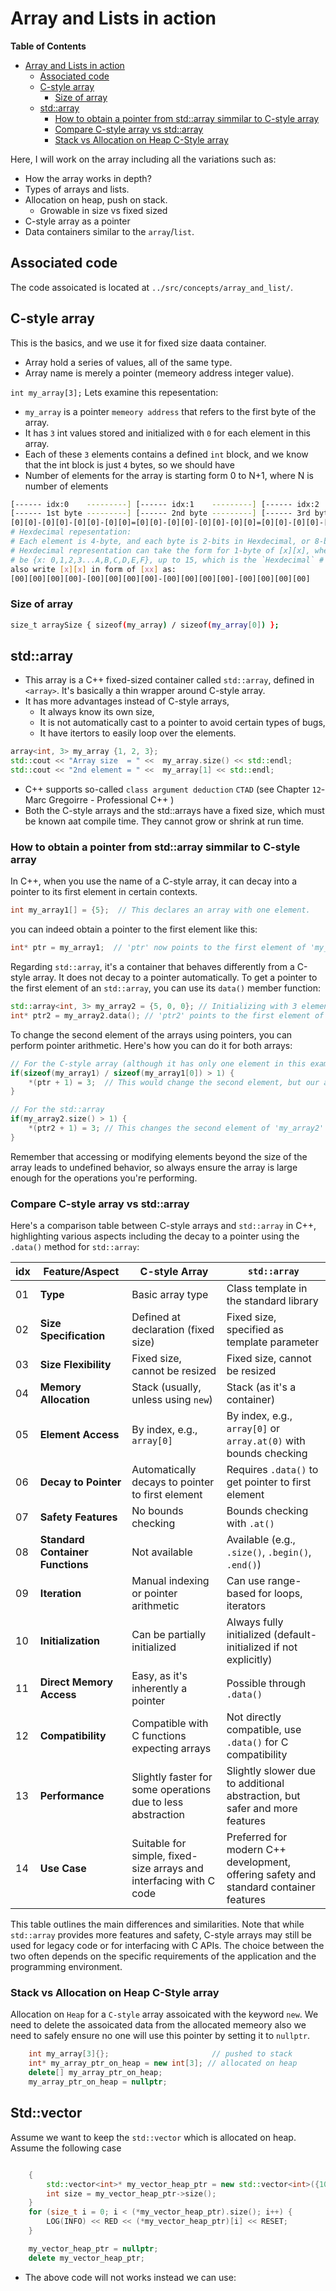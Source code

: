 # Array and Lists in action

<!-- markdown-toc start - Don't edit this section. Run M-x markdown-toc-refresh-toc -->
**Table of Contents**

- [Array and Lists in action](#array-and-lists-in-action)
    - [Associated code](#associated-code)
    - [C-style array](#c-style-array)
        - [Size of array](#size-of-array)
    - [std::array](#stdarray)
        - [How to obtain a pointer from std::array simmilar to C-style array](#how-to-obtain-a-pointer-from-stdarray-simmilar-to-c-style-array)
        - [Compare C-style array vs std::array](#compare-c-style-array-vs-stdarray)
        - [Stack vs Allocation on Heap C-Style array](#stack-vs-allocation-on-heap-c-style-array)

<!-- markdown-toc end -->

Here, I will work on the array including all the variations such as:

- How the array works in depth?
- Types of arrays and lists.
- Allocation on heap, push on stack.
  - Growable in size vs fixed sized
- C-style array as a pointer
- Data containers similar to the `array`/`list`.

## Associated code

The code assoicated is located at `../src/concepts/array_and_list/`.

## C-style array

This is the basics, and we use it for fixed size daata container.

- Array hold a series of values, all of the same type.
- Array name is merely a pointer (memeory address integer value).

`int my_array[3];` Lets examine this repesentation:

- `my_array` is a pointer `memeory address` that refers to the first byte of the array.
- It has `3` int values stored and initialized with `0` for each element in this array.
- Each of these `3` elements contains a defined `int` block, and we know that the int block is just `4` bytes, so we should have
- Number of elements for the array is starting form 0 to N+1, where N is number of elements

```sh
[------ idx:0    ---------] [------ idx:1    ---------] [------ idx:2    ---------] [------ idx:3    ---------]   <--- Array Index
[------ 1st byte ---------] [------ 2nd byte ---------] [------ 3rd byte ---------] [------ 4th byte ---------]   <--- Byte repesentation
[0][0]-[0][0]-[0][0]-[0][0]=[0][0]-[0][0]-[0][0]-[0][0]=[0][0]-[0][0]-[0][0]-[0][0]=[0][0]-[0][0]-[0][0]-[0][0]   <--- Hexdecimal repesentation (memeory profile)
# Hexdecimal repesentation:
# Each element is 4-byte, and each byte is 2-bits in Hexdecimal, or 8-bits in binary
# Hexdecimal representation can take the form for 1-byte of [x][x], where x can
# be {x: 0,1,2,3...A,B,C,D,E,F}, up to 15, which is the `Hexdecimal` # You can
also write [x][x] in form of [xx] as:
[00][00][00][00]-[00][00][00][00]-[00][00][00][00]-[00][00][00][00]
```

### Size of array

```sh
size_t arraySize { sizeof(my_array) / sizeof(my_array[0]) };
```

## std::array

- This array is a C++ fixed-sized container called `std::array`, defined in
  `<array>`. It's basically a thin wrapper around C-style array.
- It has more advantages instead of C-style arrays,
  - It always know its own size,
  - It is not automatically cast to a pointer to avoid certain types of bugs,
  - It have itertors to easily loop over the elements.

```cpp
array<int, 3> my_array {1, 2, 3};
std::cout << "Array size  = " <<  my_array.size() << std::endl;
std::cout << "2nd element = " <<  my_array[1] << std::endl;
```

- C++ supports so-called `class argument deduction` `CTAD` (see Chapter `12`-
  Marc Gregoirre - Professional C++ )
- Both the C-style arrays and the std::arrays have a fixed size, which must be
  known aat compile time. They cannot grow or shrink at run time.

### How to obtain a pointer from std::array simmilar to C-style array

In C++, when you use the name of a C-style array, it can decay into a pointer to
its first element in certain contexts.

```cpp
int my_array1[] = {5};  // This declares an array with one element.
```

you can indeed obtain a pointer to the first element like this:

```cpp
int* ptr = my_array1;  // 'ptr' now points to the first element of 'my_array1'.
```

Regarding `std::array`, it's a container that behaves differently from a
C-style array. It does not decay to a pointer automatically. To get a pointer
to the first element of an `std::array`, you can use its `data()` member
function:

```cpp
std::array<int, 3> my_array2 = {5, 0, 0}; // Initializing with 3 elements
int* ptr2 = my_array2.data(); // 'ptr2' points to the first element of 'my_array2'.
```

To change the second element of the arrays using pointers, you can perform
pointer arithmetic. Here's how you can do it for both arrays:

```cpp
// For the C-style array (although it has only one element in this example)
if(sizeof(my_array1) / sizeof(my_array1[0]) > 1) {
    *(ptr + 1) = 3;  // This would change the second element, but our array has only one element.
}

// For the std::array
if(my_array2.size() > 1) {
    *(ptr2 + 1) = 3; // This changes the second element of 'my_array2' to 3.
}
```

Remember that accessing or modifying elements beyond the size of the array
leads to undefined behavior, so always ensure the array is large enough for the
operations you're performing.

### Compare C-style array vs std::array

Here's a comparison table between C-style arrays and `std::array` in C++,
highlighting various aspects including the decay to a pointer using the
`.data()` method for `std::array`:

| idx | Feature/Aspect                   | C-style Array                                                      | `std::array`                                                                          |
| --  | -------------------------------- | ------------------------------------------------------------------ | ------------------------------------------------------------------------------------- |
| 01  | **Type**                         | Basic array type                                                   | Class template in the standard library                                                |
| 02  | **Size Specification**           | Defined at declaration (fixed size)                                | Fixed size, specified as template parameter                                           |
| 03  | **Size Flexibility**             | Fixed size, cannot be resized                                      | Fixed size, cannot be resized                                                         |
| 04  | **Memory Allocation**            | Stack (usually, unless using `new`)                                | Stack (as it's a container)                                                           |
| 05  | **Element Access**               | By index, e.g., `array[0]`                                         | By index, e.g., `array[0]` or `array.at(0)` with bounds checking                      |
| 06  | **Decay to Pointer**             | Automatically decays to pointer to first element                   | Requires `.data()` to get pointer to first element                                    |
| 07  | **Safety Features**              | No bounds checking                                                 | Bounds checking with `.at()`                                                          |
| 08  | **Standard Container Functions** | Not available                                                      | Available (e.g., `.size()`, `.begin()`, `.end()`)                                     |
| 09  | **Iteration**                    | Manual indexing or pointer arithmetic                              | Can use range-based for loops, iterators                                              |
| 10  | **Initialization**               | Can be partially initialized                                       | Always fully initialized (default-initialized if not explicitly)                      |
| 11  | **Direct Memory Access**         | Easy, as it's inherently a pointer                                 | Possible through `.data()`                                                            |
| 12  | **Compatibility**                | Compatible with C functions expecting arrays                       | Not directly compatible, use `.data()` for C compatibility                            |
| 13  | **Performance**                  | Slightly faster for some operations due to less abstraction        | Slightly slower due to additional abstraction, but safer and more features            |
| 14  | **Use Case**                     | Suitable for simple, fixed-size arrays and interfacing with C code | Preferred for modern C++ development, offering safety and standard container features |

This table outlines the main differences and similarities. Note that while
`std::array` provides more features and safety, C-style arrays may still be
used for legacy code or for interfacing with C APIs. The choice between the two
often depends on the specific requirements of the application and the
programming environment.



### Stack vs Allocation on Heap C-Style array

Allocation on `Heap` for a `C-style` array assoicated with the keyword `new`. We
need to delete the assoicated data from the allocated memeory also we need to
safely ensure no one will use this pointer by setting it to `nullptr`.


```cpp
    int my_array[3]{};                       // pushed to stack
    int* my_array_ptr_on_heap = new int[3]; // allocated on heap
    delete[] my_array_ptr_on_heap;
    my_array_ptr_on_heap = nullptr;
```



## Std::vector

Assume we want to keep the `std::vector` which is allocated on heap. Assume the following case

```cpp

    {
        std::vector<int>* my_vector_heap_ptr = new std::vector<int>({10, 20, 30});
        int size = my_vector_heap_ptr->size();
    }
    for (size_t i = 0; i < (*my_vector_heap_ptr).size(); i++) {
        LOG(INFO) << RED << (*my_vector_heap_ptr)[i] << RESET;
    }

    my_vector_heap_ptr = nullptr;
    delete my_vector_heap_ptr;

```

- The above code will not works instead we can use:


```cpp

```


